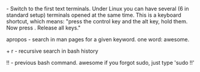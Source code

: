 <ctrl><Alt><F1>	- Switch to the first text terminals. Under Linux you can have several (6 in standard setup) terminals opened at the same time. This is a keyboard shortcut, which means: "press the control key and the alt key, hold them. Now press <F1>. Release all keys." 

apropos - search in man pages for a given keyword. one word: awesome.

<ctrl> + r - recursive search in bash history

!! - previous bash command. awesome if you forgot sudo, just type 'sudo !!'